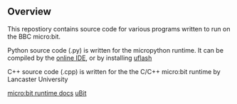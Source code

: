 ## Overview
This repostiory contains source code for various programs written to run on the BBC micro:bit.

Python source code (.py) is written for the micropython runtime. It can be compiled by the [online IDE](https://python.microbit.org/v/2.0), or by installing [uflash](https://uflash.readthedocs.io/en/latest/)

C++ source code (.cpp) is written for the the C/C++ micro:bit runtime by Lancaster University 

[micro:bit runtime docs](http://lancaster-university.github.io/microbit-docs/)
[uBit](https://github.com/lancaster-university/microbit)